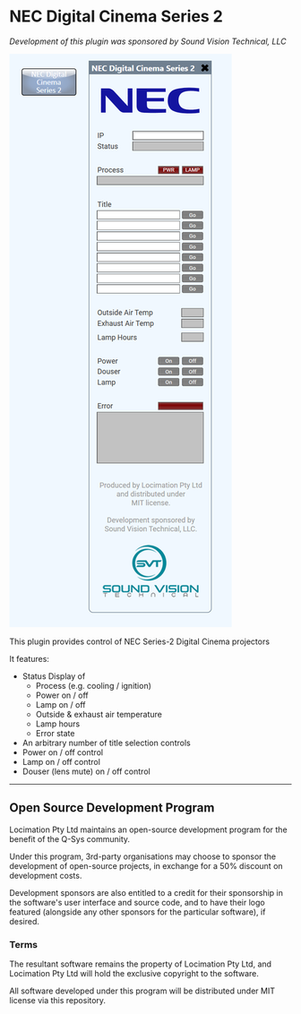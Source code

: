 # NEC Digital Cinema Series 2
*Development of this plugin was sponsored by Sound Vision Technical, LLC*

<img src="screenshot.PNG" />

This plugin provides control of NEC Series-2 Digital Cinema projectors

It features:
 - Status Display of
    - Process (e.g. cooling / ignition)
    - Power on / off
    - Lamp on / off
    - Outside & exhaust air temperature
    - Lamp hours
    - Error state
 - An arbitrary number of title selection controls
 - Power on / off control
 - Lamp on / off control
 - Douser (lens mute) on / off control

---

## Open Source Development Program

Locimation Pty Ltd maintains an open-source development program for the benefit of the Q-Sys community.

Under this program, 3rd-party organisations may choose to sponsor the development of open-source projects, in exchange for a 50% discount on development costs.

Development sponsors are also entitled to a credit for their sponsorship in the software's user interface and source code, and to have their logo featured (alongside any other sponsors for the particular software), if desired.

### Terms

The resultant software remains the property of Locimation Pty Ltd, and Locimation Pty Ltd will hold the exclusive copyright to the software.

All software developed under this program will be distributed under MIT license via this repository.